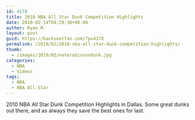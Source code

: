 ```yaml
---
id: 4178
title: 2010 NBA All Star Dunk Competition Highlights
date: 2010-02-14T08:29:38+00:00
author: Ryan M.
layout: post
guid: https://backseatfan.com/?p=4178
permalink: /2010/02/2010-nba-all-star-dunk-competition-highlights/
thumb:
  - /images/2010/02/naterobinsondunk.jpg
categories:
  - NBA
  - Videos
tags:
  - NBA
  - NBA All-Star
---
```


<div class="entry">
  <p>
  </p>

  <p>
    2010 NBA All Star Dunk Competition Highlights in Dallas. Some great dunks out there, and as always they save the best ones for last.
  </p>
</div>
